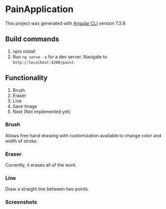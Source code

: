 # PainApplication

This project was generated with [Angular CLI](https://github.com/angular/angular-cli) version 7.3.9.

## Build commands

1. npm install
2. Run `ng serve -o` for a dev server. Navigate to `http://localhost:4200/paint`. 

## Functionality

1. Brush
2. Eraser
3. Line
4. Save Image
5. Next (Not implemented yet)

### Brush

Allows free hand drawing with customization available to change color and width of stroke.

### Eraser

Currently, it erases all of the work.

### Line

Draw a straight line between two points.

### Screenshots


